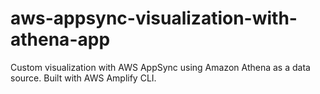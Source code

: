 # aws-appsync-visualization-with-athena-app
Custom visualization with AWS AppSync using Amazon Athena as a data source. Built with AWS Amplify CLI.
